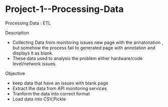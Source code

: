 # Project-1--Processing-Data
Processing Data : ETL



Description
- Collecting Data from monitoring issues new page with the annatonation , but somehow the process fail to generated page with annotation and displays it as blank.
- These data used to analysis the problem either hardware/code level/network issues.

Objective
- keep data that have an issues with blank page
- Extract the data from API monitoring services
- Tranform the data into correct format
- Load data into CSV,Pickle 
